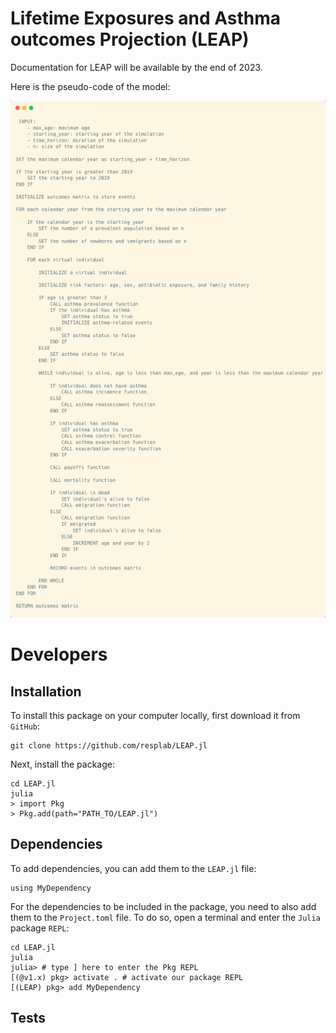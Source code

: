 # Lifetime Exposures and Asthma outcomes Projection (LEAP)

Documentation for LEAP will be available by the end of 2023.

Here is the pseudo-code of the model:

![Pseudocode](documentation/pseudocode.png)

# Developers

## Installation

To install this package on your computer locally, first download it from `GitHub`:

```
git clone https://github.com/resplab/LEAP.jl
```

Next, install the package:

```
cd LEAP.jl
julia
> import Pkg
> Pkg.add(path="PATH_TO/LEAP.jl")
```

## Dependencies

To add dependencies, you can add them to the `LEAP.jl` file:

```
using MyDependency
```

For the dependencies to be included in the package, you need to also add them to the `Project.toml`
file. To do so, open a terminal and enter the `Julia` package `REPL`:

```
cd LEAP.jl
julia
julia> # type ] here to enter the Pkg REPL
[(@v1.x) pkg> activate . # activate our package REPL
[(LEAP) pkg> add MyDependency
```

## Tests

